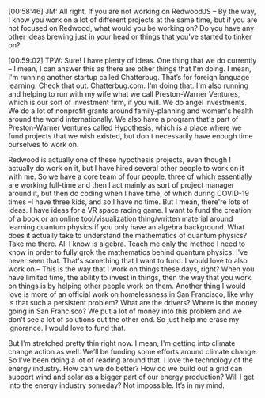 [00:58:46] JM: All right. If you are not working on RedwoodJS – By the way, I know you work on
a lot of different projects at the same time, but if you are not focused on Redwood, what would
you be working on? Do you have any other ideas brewing just in your head or things that you've
started to tinker on?

[00:59:02] TPW: Sure! I have plenty of ideas. One thing that we do currently – I mean, I can
answer this as there are other things that I'm doing. I mean, I'm running another startup called
Chatterbug. That’s for foreign language learning. Check that out. Chatterbug.com. I'm doing
that. I'm also running and helping to run with my wife what we call Preston-Warner Ventures,
which is our sort of investment firm, if you will. We do angel investments. We do a lot of
nonprofit grants around family-planning and women's health around the world internationally.
We also have a program that's part of Preston-Warner Ventures called Hypothesis, which is a
place where we fund projects that we wish existed, but don't necessarily have enough time
ourselves to work on.

Redwood is actually one of these hypothesis projects, even though I actually do work on it, but I
have hired several other people to work on it with me. So we have a core team of four people,
three of which essentially are working full-time and then I act mainly as sort of project manager
around it, but then do coding when I have time, of which during COVID-19 times –I have three
kids, and so I have no time. But I mean, there're lots of ideas. I have ideas for a VR space
racing game. I want to fund the creation of a book or an online tool/visualization thing/written
material around learning quantum physics if you only have an algebra background. What does it
actually take to understand the mathematics of quantum physics? Take me there. All I know is
algebra. Teach me only the method I need to know in order to fully grok the mathematics behind
quantum physics. I've never seen that. That's something that I want to fund.
I would love to also work on – This is the way that I work on things these days, right? When you
have limited time, the ability to invest in things, then the way that you work on things is by
helping other people work on them. Another thing I would love is more of an official work on
homelessness in San Francisco, like why is that such a persistent problem? What are the
drivers? Where is the money going in San Francisco? We put a lot of money into this problem
and we don't see a lot of solutions out the other end. So just help me erase my ignorance. I
would love to fund that.

But I’m stretched pretty thin right now. I mean, I'm getting into climate change action as well.
We’ll be funding some efforts around climate change. So I've been doing a lot of reading around
that. I love the technology of the energy industry. How can we do better? How do we build out a
grid can support wind and solar as a bigger part of our energy production? Will I get into the
energy industry someday? Not impossible. It’s in my mind.
